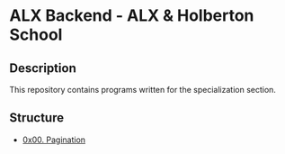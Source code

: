 # ALX Backend - ALX & Holberton School

## Description
This repository contains programs written for the specialization section.


## Structure


* [0x00. Pagination](./0x00-pagination/)
